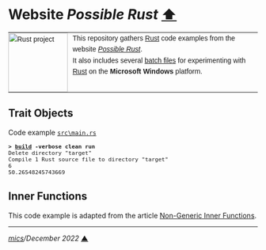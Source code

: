 # <span id="top">Website <i>Possible Rust</i></span> <span style="size:30%;"><a href="../README.md">⬆</a></span>

<table style="font-family:Helvetica,Arial;font-size:14px;line-height:1.6;">
  <tr>
  <td style="border:0;padding:0 10px 0 0;min-width:120px;"><a href="https://www.rust-lang.org/" rel="external"><img src="https://www.rust-lang.org/static/images/rust-logo-blk.svg" width="120" alt="Rust project"/></a></td>
  <td style="border:0;padding:0;vertical-align:text-top;">This repository gathers <a href="https://www.rust-lang.org/" rel="external">Rust</a> code examples from the website <a href="https://www.possiblerust.com/" rel="external"><i>Possible Rust</i></a>.<br/>
  It also includes several <a href="https://en.wikibooks.org/wiki/Windows_Batch_Scripting" rel="external">batch files</a> for experimenting with <a href="https://www.rust-lang.org/" rel="external">Rust</a> on the <b>Microsoft Windows</b> platform.
  </td>
  </tr>
</table>

## <span id="trait_objects">Trait Objects</a>

Code example [`src\main.rs`](./TraitObjects/src/main.rs)

<pre style="font-size:80%;">
<b>&gt; <a href="TraitObjects/build.bat">build</a> -verbose clean run</b>
Delete directory "target"
Compile 1 Rust source file to directory "target"
6
50.26548245743669
</pre>

## <span id="inner_functions">Inner Functions</a>

This code example is adapted from the article [Non-Generic Inner Functions](https://www.possiblerust.com/pattern/non-generic-inner-functions0).

***

*[mics](https://lampwww.epfl.ch/~michelou/)/December 2022* [**&#9650;**](#top)
<span id="bottom">&nbsp;</span>

<!-- link refs -->

[cargo_cli]: https://doc.rust-lang.org/cargo/commands/cargo.html
[rustc_cli]: https://man.archlinux.org/man/rustc.1.en
